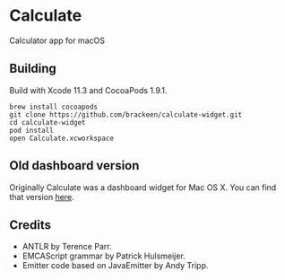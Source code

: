 # Calculate

Calculator app for macOS

## Building
Build with Xcode 11.3 and CocoaPods 1.9.1.
```
brew install cocoapods
git clone https://github.com/brackeen/calculate-widget.git
cd calculate-widget
pod install
open Calculate.xcworkspace
```

## Old dashboard version

Originally Calculate was a dashboard widget for Mac OS X. You can find that version [here](https://github.com/brackeen/calculate-widget/tree/1.2.2).

## Credits
* ANTLR by Terence Parr.
* EMCAScript grammar by Patrick Hulsmeijer.
* Emitter code based on JavaEmitter by Andy Tripp.
